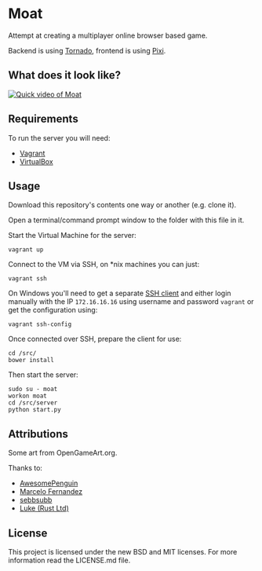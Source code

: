 Moat
====

Attempt at creating a multiplayer online browser based game.

Backend is using [Tornado](http://www.tornadoweb.org/), frontend is using
[Pixi](http://www.pixijs.com/).


What does it look like?
-----------------------

[![Quick video of Moat](http://img.youtube.com/vi/lgFNokoAdNQ/0.jpg)](http://youtu.be/lgFNokoAdNQ)



Requirements
------------

To run the server you will need:
 * [Vagrant](https://www.vagrantup.com/downloads.html)
 * [VirtualBox](https://www.virtualbox.org/wiki/Downloads)


Usage
-----

Download this repository's contents one way or another (e.g. clone it).

Open a terminal/command prompt window to the folder with this file in it.

Start the Virtual Machine for the server:
```
vagrant up
```

Connect to the VM via SSH, on *nix machines you can just:
```
vagrant ssh
```

On Windows you'll need to get a separate [SSH client](http://www.9bis.net/kitty/) and either login manually with the IP `172.16.16.16` using username and password `vagrant` or get the configuration using:
```
vagrant ssh-config
```

Once connected over SSH, prepare the client for use:
```
cd /src/
bower install
```

Then start the server:
```
sudo su - moat
workon moat
cd /src/server
python start.py
```


Attributions
------------

Some art from OpenGameArt.org.
 
Thanks to:
 - [AwesomePenguin](http://opengameart.org/users/awesomepenguin)
 - [Marcelo Fernandez](http://marcelofernandez.tk/)
 - [sebbsubb](http://opengameart.org/users/sebbsubb)
 - [Luke (Rust Ltd)](http://opengameart.org/users/lukerustltd)


License
-------

This project is licensed under the new BSD and MIT licenses. For more information read the LICENSE.md file.

